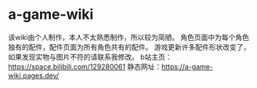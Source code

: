 # a-game-wiki

该wiki由个人制作，本人不太熟悉制作，所以较为简陋。
角色页面中为每个角色独有的配件，配件页面为所有角色共有的配件。
游戏更新许多配件形状改变了，如果发现实物与图片不符的请联系我修改。
b站主页：https://space.bilibili.com/129280061
静态网址：https://a-game-wiki.pages.dev/

